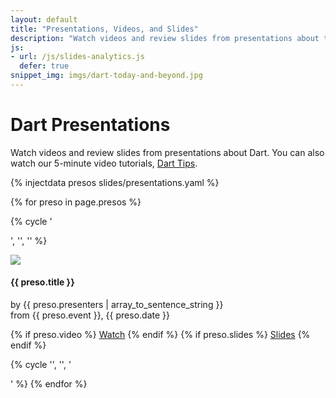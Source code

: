 ```yaml
---
layout: default
title: "Presentations, Videos, and Slides"
description: "Watch videos and review slides from presentations about the Dart web programming language and tools."
js:
- url: /js/slides-analytics.js
  defer: true
snippet_img: imgs/dart-today-and-beyond.jpg
---
```


# Dart Presentations

Watch videos and review slides from presentations about Dart.
You can also watch our 5-minute video tutorials, [Dart Tips](/dart-tips/).

{% injectdata presos slides/presentations.yaml %}


<!-- XXXX don't set width/height on images, just use 640x360 -->

{% for preso in page.presos %}

<!-- create a row for every three presos -->
{% cycle '<div class="row">', '', '' %}

<div class="col-md-4" id="{{ preso.short }}">
  <div class="thumbnail">
    <img class="screenshot" src="imgs/{{ preso.short }}.jpg">
    <div class="caption">
      <h4 class="title">{{ preso.title }}</h4>
      <p>
        by {{ preso.presenters | array_to_sentence_string }}<br>
        from {{ preso.event }}, {{ preso.date }}
      </p>
      <p class="buttons">
        {% if preso.video %}
        <a href="{{ preso.video }}" target="_blank" class="btn btn-primary"><i class="glyphicon glyphicon-film"> </i> Watch</a>
        {% endif %}
        {% if preso.slides %}
        <a href="{{ preso.slides }}" target="_blank" class="btn btn-primary"><i class="glyphicon glyphicon-picture"> </i> Slides</a>
        {% endif %}
      </p>
    </div>
  </div>
</div>

{% cycle '', '', '</div>' %}
{% endfor %}


